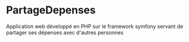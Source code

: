 # PartageDepenses

Application web développé en PHP sur le framework symfony servant de partager ses dépenses avec d'autres personnes
